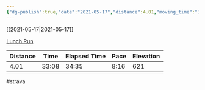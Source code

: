 ```yaml
---
{"dg-publish":true,"date":"2021-05-17","distance":4.01,"moving_time":"33:08","elapsed_time":"34:35","pace":"8:16","total_elevation_gain":621,"url":"https://www.strava.com/activities/5325963290","permalink":"/01-personal/strava/2021-05-17-lunch-run/","dgPassFrontmatter":true}
---
```



[[2021-05-17\|2021-05-17]]

[Lunch Run](https://www.strava.com/activities/5325963290)

| Distance | Time  | Elapsed Time | Pace | Elevation |
| -------- | ----- | ------------ | ---- | --------- |
| 4.01     | 33:08 | 34:35        | 8:16 | 621       |




#strava
